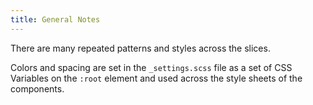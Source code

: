 ```yaml
---
title: General Notes
---
```


There are many repeated patterns and styles across the slices. 

Colors and spacing are set in the `_settings.scss` file as a set of CSS Variables on the `:root` element and used across the style sheets of the components.

